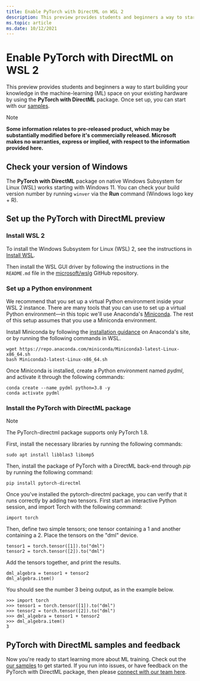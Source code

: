 ```yaml
---
title: Enable PyTorch with DirectML on WSL 2
description: This preview provides students and beginners a way to start building your knowledge in the machine-learning (ML) space on your existing hardware by using the **PyTorch with DirectML** package.
ms.topic: article
ms.date: 10/12/2021
---
```


# Enable PyTorch with DirectML on WSL 2

This preview provides students and beginners a way to start building your knowledge in the machine-learning (ML) space on your existing hardware by using the **PyTorch with DirectML** package. Once set up, you can start with our [samples](https://github.com/microsoft/DirectML/tree/master/PyTorch).

> [!NOTE]
> **Some information relates to pre-released product, which may be substantially modified before it's commercially released. Microsoft makes no warranties, express or implied, with respect to the information provided here.**

## Check your version of Windows 

The **PyTorch with DirectML** package on native Windows Subsystem for Linux (WSL) works starting with Windows 11. You can check your build version number by running `winver` via the **Run** command (Windows logo key + R).

## Set up the PyTorch with DirectML preview

### Install WSL 2

To install the Windows Subsystem for Linux (WSL) 2, see the instructions in [Install WSL](/windows/wsl/install).

Then install the WSL GUI driver by following the instructions in the `README.md` file in the [microsoft/wslg](https://github.com/microsoft/wslg) GitHub repository.

### Set up a Python environment 

We recommend that you set up a virtual Python environment inside your WSL 2 instance. There are many tools that you can use to set up a virtual Python environment&mdash;in this topic we'll use Anaconda's [Miniconda](https://docs.conda.io/en/latest/miniconda.html). The rest of this setup assumes that you use a Miniconda environment.

Install Miniconda by following the [installation guidance](https://conda.io/projects/conda/en/latest/user-guide/install/index.html) on Anaconda's site, or by running the following commands in WSL.

```
wget https://repo.anaconda.com/miniconda/Miniconda3-latest-Linux-x86_64.sh 
bash Miniconda3-latest-Linux-x86_64.sh
```

Once Miniconda is installed, create a Python environment named *pydml*, and activate it through the following commands:

```
conda create --name pydml python=3.8 -y
conda activate pydml
```

### Install the PyTorch with DirectML package 

> [!NOTE]
> The PyTorch-directml package supports only PyTorch 1.8.

First, install the necessary libraries by running the following commands:

```
sudo apt install libblas3 libomp5
```

Then, install the package of PyTorch with a DirectML back-end through *pip* by running the following command:

```
pip install pytorch-directml
```

Once you've installed the pytorch-directml package, you can verify that it runs correctly by adding two tensors. First start an interactive Python session, and import Torch with the following command:

```
import torch
```

Then, define two simple tensors; one tensor containing a 1 and another containing a 2. Place the tensors on the "dml" device.

```
tensor1 = torch.tensor([1]).to("dml")
tensor2 = torch.tensor([2]).to("dml")
```

Add the tensors together, and print the results.

```
dml_algebra = tensor1 + tensor2
dml_algebra.item()
```

You should see the number 3 being output, as in the example below.

```
>>> import torch
>>> tensor1 = torch.tensor([1]).to("dml")
>>> tensor2 = torch.tensor([2]).to("dml")
>>> dml_algebra = tensor1 + tensor2
>>> dml_algebra.item()
3
```  

## PyTorch with DirectML samples and feedback 

Now you're ready to start learning more about ML training. Check out the [our samples](https://github.com/microsoft/DirectML/tree/master/PyTorch) to get started. If you run into issues, or have feedback on the PyTorch with DirectML package, then please [connect with our team here](https://github.com/microsoft/DirectML/issues).
